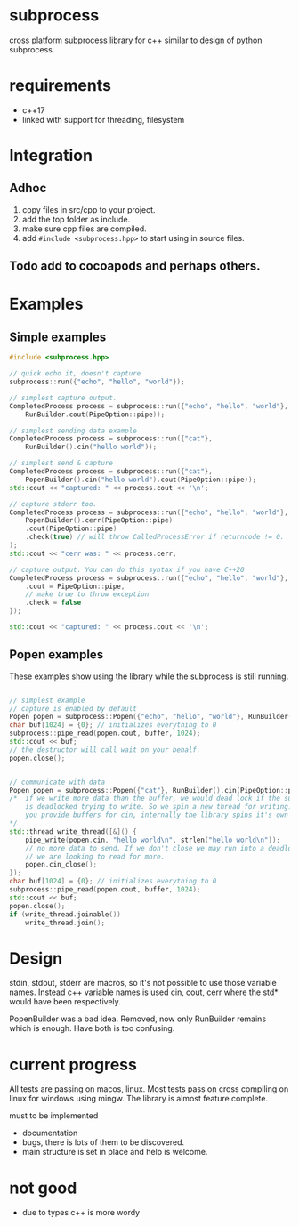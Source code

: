 # subprocess
cross platform subprocess library for c++ similar to design of python
subprocess.

# requirements

- c++17
- linked with support for threading, filesystem

# Integration

##  Adhoc

1. copy files in src/cpp to your project.
2. add the top folder as include.
3. make sure cpp files are compiled.
4. add `#include <subprocess.hpp>` to start using in source files.

## Todo add to cocoapods and perhaps others.

# Examples

## Simple examples

```cpp
#include <subprocess.hpp>

// quick echo it, doesn't capture
subprocess::run({"echo", "hello", "world"});

// simplest capture output.
CompletedProcess process = subprocess::run({"echo", "hello", "world"},
    RunBuilder.cout(PipeOption::pipe));

// simplest sending data example
CompletedProcess process = subprocess::run({"cat"},
    RunBuilder().cin("hello world"));

// simplest send & capture
CompletedProcess process = subprocess::run({"cat"},
    PopenBuilder().cin("hello world").cout(PipeOption::pipe));
std::cout << "captured: " << process.cout << '\n';

// capture stderr too.
CompletedProcess process = subprocess::run({"echo", "hello", "world"},
    PopenBuilder().cerr(PipeOption::pipe)
    .cout(PipeOption::pipe)
    .check(true) // will throw CalledProcessError if returncode != 0.
);
std::cout << "cerr was: " << process.cerr;

// capture output. You can do this syntax if you have C++20
CompletedProcess process = subprocess::run({"echo", "hello", "world"}, {
    .cout = PipeOption::pipe,
    // make true to throw exception
    .check = false
});

std::cout << "captured: " << process.cout << '\n';
```

## Popen examples

These examples show using the library while the subprocess is still running.

```cpp

// simplest example
// capture is enabled by default
Popen popen = subprocess::Popen({"echo", "hello", "world"}, RunBuilder().cout(PipeOption::pipe));
char buf[1024] = {0}; // initializes everything to 0
subprocess::pipe_read(popen.cout, buffer, 1024);
std::cout << buf;
// the destructor will call wait on your behalf.
popen.close();


// communicate with data
Popen popen = subprocess::Popen({"cat"}, RunBuilder().cin(PipeOption::pipe).cout(PipeOption::pipe));
/*  if we write more data than the buffer, we would dead lock if the subprocess
    is deadlocked trying to write. So we spin a new thread for writing. When
    you provide buffers for cin, internally the library spins it's own thread.
*/
std::thread write_thread([&]() {
    pipe_write(popen.cin, "hello world\n", strlen("hello world\n"));
    // no more data to send. If we don't close we may run into a deadlock as
    // we are looking to read for more.
    popen.cin_close();
});
char buf[1024] = {0}; // initializes everything to 0
subprocess::pipe_read(popen.cout, buffer, 1024);
std::cout << buf;
popen.close();
if (write_thread.joinable())
    write_thread.join();
```

# Design

stdin, stdout, stderr are macros, so it's not possible to use those variable
names. Instead c++ variable names is used cin, cout, cerr where the std* would
have been respectively.

PopenBuilder was a bad idea. Removed, now only RunBuilder remains which is enough.
Have both is too confusing.

# current progress

All tests are passing on macos, linux. Most tests pass on cross compiling on
linux for windows using mingw. The library is almost feature complete.

must to be implemented

- documentation
- bugs, there is lots of them to be discovered.
- main structure is set in place and help is welcome.

# not good

- due to types c++ is more wordy
